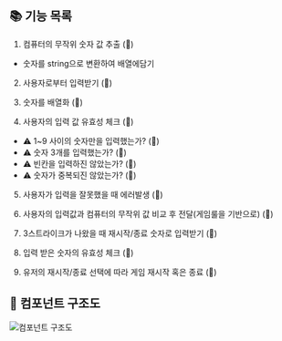 ## 📚 기능 목록

1. 컴퓨터의 무작위 숫자 값 추출 (🔴)

- 숫자를 string으로 변환하여 배열에담기

2. 사용자로부터 입력받기 (🔴)

3. 숫자를 배열화 (🔴)

4. 사용자의 입력 값 유효성 체크 (🔴)

- ⚠️ 1~9 사이의 숫자만을 입력했는가? (🔴)
- ⚠️ 숫자 3개를 입력했는가? (🔴)
- ⚠️ 빈칸을 입력하진 않았는가? (🔴)
- ⚠️ 숫자가 중복되진 않았는가? (🔴)

5. 사용자가 입력을 잘못했을 때 에러발생 (🔴)

6. 사용자의 입력값과 컴퓨터의 무작위 값 비교 후 전달(게임룰을 기반으로) (🔴)

7. 3스트라이크가 나왔을 때 재시작/종료 숫자로 입력받기 (🔴)

8. 입력 받은 숫자의 유효성 체크 (🔴)

9. 유저의 재시작/종료 선택에 따라 게임 재시작 혹은 종료 (🔴)

## 📑 컴포넌트 구조도

![컴포넌트 구조도](../img/component.png)
